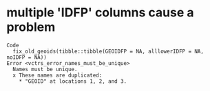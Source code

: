 # multiple 'IDFP' columns cause a problem

    Code
      fix_old_geoids(tibble::tibble(GEOIDFP = NA, alllowerIDFP = NA, noIDFP = NA))
    Error <vctrs_error_names_must_be_unique>
      Names must be unique.
      x These names are duplicated:
        * "GEOID" at locations 1, 2, and 3.

